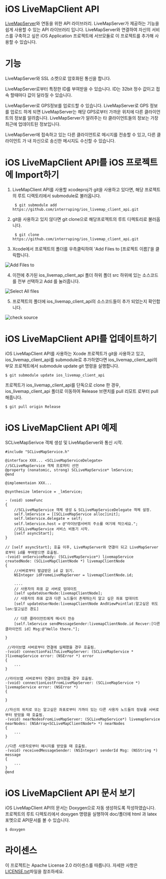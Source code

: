 
iOS LiveMapClient API
=======

[LiveMapServer](https://github.com/interruping/livemap-server)와 연동을 위한 API 라이브러리.
LiveMapServer가 제공하는 기능을 쉽게 사용할 수 있는 API 라이브러리 입니다.
LiveMapServer와 연결하여 자신의 서비스를 구축하고 싶은 iOS Application 프로젝트에 서브모듈로
이 프로젝트를 추가해 사용할 수 있습니다.

기능
========

LiveMapServer와 SSL 소켓으로 암호화된 통신을 합니다.

LiveMapServer로부터 특정한 ID를 부여받을 수 있습니다. ID는 32bit 정수 값이고
접속 할때마다 값이 달라질 수 있습니다.

LiveMapServer로 GPS정보를 업로드할 수 있습니다. LiveMapServer로 GPS 정보를 업로드
하게 되면 LiveMapServer는 해당 GPS로부터 가까운 위치에 다른 클라이언트의 정보를 알려줍니다.
LiveMapServer가 알려주는 타 클라이언트들의 정보는 가장 최근에 업데이트된 정보입니다.

LiveMapServer에 접속하고 있는 다른 클라이언트로 메시지를 전송할 수 있고, 다른 클라이언트
가 내 자신으로 송신한 메시지도 수신할 수 있습니다.


iOS LiveMapClient API를 iOS 프로젝트에 Import하기
=======

1. LiveMapClient API를 사용할 xcodeproj가 git을 사용하고 있다면, 해당
프로젝트의 루트 디렉토리에서 submodule로 불러옵니다.

        $ git submodule add https://github.com/interruping/ios_livemap_client_api.git

2. git을 사용하고 있지 않다면 git clone으로 해당프로젝트의 루트 디렉토리로 불러옵니다.

        $ git clone https://github.com/interruping/ios_livemap_client_api.git

3. Xcode에서 프로젝트의 폴더를 우측클릭하여 'Add Files to [프로젝트 이름]'을 클릭합니다.

![Add Files to](https://user-images.githubusercontent.com/29074678/31337096-bc9917ae-ad34-11e7-836d-7d2343588bbd.png)

4. 이전에 추가된 ios_livemap_client_api 폴더 하위 폴더 src 하위에 있는 소스코드를 전부 선택하고 Add 를 눌러줍니다.

![Select All files](https://user-images.githubusercontent.com/29074678/31337237-5e12cb98-ad35-11e7-9ea9-b32fea3ad997.png)

5. 프로젝트의 폴더에 ios_livemap_client_api의 소스코드들이 추가 되었는지 확인합니다.

![check source](https://user-images.githubusercontent.com/29074678/31337309-b34df51a-ad35-11e7-98c3-a70dc6b2e819.png)


iOS LiveMapClient API를 업데이트하기
=======

iOS LiveMapClient API를 사용하는 Xcode 프로젝트가 git을 사용하고 있고, ios_livemap_client_api를 submodule로 추가하였다면
ios_livemap_client_api의 부모 프로젝트에서 submodule update git 명령을 실행합니다.

    $ git submodule update ios_livemap_client_api
    
프로젝트가 ios_livemap_client_api를 단독으로 clone 한 경우, ios_livemap_client_api 폴더로 이동하여 Release 브랜치를 pull 리모트
로부터 pull해줍니다.

    $ git pull origin Release

iOS LiveMapClient API 예제
=======

SCLiveMapSerivce 객체 생성 및 LiveMapServer와 통신 시작.

    #include "SCLiveMapService.h"

    @interface XXX... <SCLiveMapServiceDelegate>
    //SCLiveMapService 객체 프로퍼티 선언
    @property (nonatomic, strong) SCLiveMapService* lmService;
    @end

    @implementaion XXX...
    
    @synthesize lmService = _lmService;
    
    - (void) someFunc
    {
        //SCLiveMapService 객체 생성 & SCLiveMapServiceDelegate 객체 설정.
        self.lmService = [[SCLiveMapService alloc]init];
        self.lmService.delegate = self;
        self.lmService.host = @"라이브맵서버의 주소를 여기에 적으세요.";
        //SCLiveMapService 서비스 비동기 시작.
        [self asyncStart];
    }
    
    // [self asyncStart]; 호출 이후, LiveMapServer와 연결이 되고 LiveMapServer로부터 id를 부여받으면 호출됨.
    -(void) onServiceReady: (SCLiveMapService*) livemapService createdNode: (SCLiveMapClientNode *) livemapClientNode
    {
        //서버로부터 발급받은 id 값 읽기.
        NSInteger idFromeLiveMapServer = livemapClientNode.id;
        
        ....
        // 사용자의 좌표 값 서버로 업데이트
        [self updateUserNode:livemapClientNode];
        // 사용자의 좌표 값과 다른 노드들이 존재하는지 알고 싶은 좌표 업데이트
        [self updateUserNode:livemapClientNode AndViewPointlat:알고싶은 위도 lon:알고싶은 경도]
        
        // 다른 클라이언트에게 메시지 전송
        [self.lmService sendMessageSender:livemapClientNode.id Recver:[다른 클라이언트 id] Msg:@"Hello there."];
    
    }
    
     //라이브맵 서버로부터 연결에 실패했을 경우 호출됨.
    -(void) connectionFailToLiveMapServer: (SCLiveMapService * )livemapService error: (NSError *) error
    {
        ...
    }

    //라이브맵 서버로부터 연결이 끊어졌을 경우 호출됨.
    -(void) connectionLostFromLiveMapServer: (SCLiveMapService *) livemapService error: (NSError *)
    {
    
    }

    //자신의 위치로 또는 알고싶은 좌표로부터 가까이 있는 다른 사용자 노드들의 정보를 서버로부터 받았을 때 호출됨.
    -(void) nearNodesFromLiveMapServer: (SCLiveMapService*) livemapService nearNodes: (NSArray<SCLiveMapClientNode*> *) nearNodes
    {
        ...
    }

    //다른 사용자로부터 메시지를 받았을 때 호출됨.
    -(void) receivedMessageSender: (NSInteger) senderId Msg: (NSString *) message
    {
        ...
    }
    @end

iOS LiveMapClient API 문서 보기
=======

iOS LiveMapClient API의 문서는 Doxygen으로 자동 생성하도록 작성하였습니다.
프로젝트의 루트 디렉토리에서 doxygen 명령을 실행하여 doc/폴더에 html 과 latex
포멧으로 API문서를 볼 수 있습니다.

    $ doxygen

라이센스
=======
이 프로젝트는 Apache License 2.0 라이센스를 따릅니다. 자세한 사항은 [LICENSE.txt](https://github.com/interruping/ios_livemap_client_api.git/LICENSE)파일을 참조하세요.

